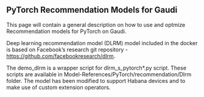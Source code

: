 ## PyTorch Recommendation Models for Gaudi

This page will contain a general description on how to use and optmize Recommendation models for PyTorch on Gaudi. 

Deep learning recommendation model (DLRM) model included in the docker is based on Facebook’s research git repository - https://github.com/facebookresearch/dlrm.

The demo_dlrm is a wrapper script for dlrm_s_pytorch*.py script. These scripts are available in Model-References/PyTorch/recommendation/Dlrm folder. The model has been modified to support Habana devices and to make use of custom extension operators. 